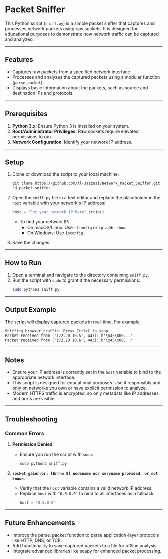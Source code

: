 # Packet Sniffer

This Python script (`sniff.py`) is a simple packet sniffer that captures and processes network packets using raw sockets. It is designed for educational purposes to demonstrate how network traffic can be captured and analyzed.

---

## Features
- Captures raw packets from a specified network interface.
- Processes and analyzes the captured packets using a modular function (`parse_packet`).
- Displays basic information about the packets, such as source and destination IPs and protocols.

---

## Prerequisites
1. **Python 3.x**: Ensure Python 3 is installed on your system.
2. **Root/Administrator Privileges**: Raw sockets require elevated permissions to run.
3. **Network Configuration**: Identify your network IP address.

---

## Setup
1. Clone or download the script to your local machine:
   ```bash
   git clone https://github.com/Al-Jazzazi/Network_Packet_Sniffer.git
   cd packet-sniffer
   ```

2. Open the `sniff.py` file in a text editor and replace the placeholder in the `host` variable with your network's IP address:
   ```python
   host = "Put your network IP here".strip()
   ```

   - To find your network IP:
     - On macOS/Linux: Use `ifconfig` or `ip addr show`.
     - On Windows: Use `ipconfig`.

3. Save the changes.

---

## How to Run
1. Open a terminal and navigate to the directory containing `sniff.py`.
2. Run the script with `sudo` to grant it the necessary permissions:
   ```bash
   sudo python3 sniff.py
   ```

---

## Output Example
The script will display captured packets in real-time. For example:
```
Sniffing browser traffic. Press Ctrl+C to stop.
Packet received from ('172.20.10.5', 443): b'\x45\x00...'
Packet received from ('172.20.10.6', 443): b'\x45\x00...'
```

---

## Notes
- Ensure your IP address is correctly set in the `host` variable to bind to the appropriate network interface.
- This script is designed for educational purposes. Use it responsibly and only on networks you own or have explicit permission to analyze.
- Modern HTTPS traffic is encrypted, so only metadata like IP addresses and ports are visible.

---

## Troubleshooting
### Common Errors
1. **Permission Denied**:
   - Ensure you run the script with `sudo`:
     ```bash
     sudo python3 sniff.py
     ```

2. **`socket.gaierror: [Errno 8] nodename nor servname provided, or not known`**:
   - Verify that the `host` variable contains a valid network IP address.
   - Replace `host` with `"0.0.0.0"` to bind to all interfaces as a fallback:
     ```python
     host = "0.0.0.0"
     ```

---

## Future Enhancements
- Improve the parse_packet function to parse application-layer protocols like HTTP, DNS, or TCP.
- Add functionality to save captured packets to a file for offline analysis.
- Integrate advanced libraries like scapy for enhanced packet processing.


